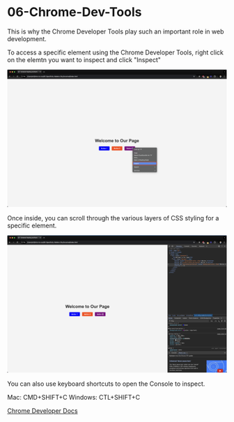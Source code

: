 # 06-Chrome-Dev-Tools

This is why the Chrome Developer Tools play such an important role in web development.

To access a specific element using the Chrome Developer Tools, right click on the elemtn you want to inspect and click "Inspect"

![Inspect Chrome Developer Tools](./assets/ChromeDeveloperTools.png)

Once inside, you can scroll through the various layers of CSS styling for a specific element.

![CSS Inspector](./assets/CSS-Inspector.png)

You can also use keyboard shortcuts to open the Console to inspect. 

Mac: CMD+SHIFT+C
Windows: CTL+SHIFT+C

[Chrome Developer Docs](https://developer.chrome.com/docs/devtools/shortcuts/#:~:text=Toggle%20Inspect%20Element%20Mode)